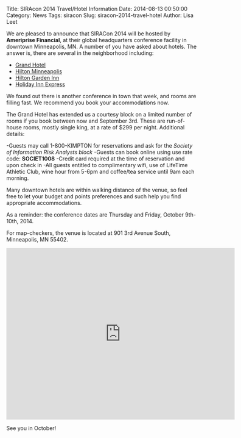 Title: SIRAcon 2014 Travel/Hotel Information
Date: 2014-08-13 00:50:00
Category: News
Tags: siracon
Slug: siracon-2014-travel-hotel
Author: Lisa Leet

We are pleased to announce that SIRACon 2014 will be hosted by **Ameriprise Financial**, at their global headquarters conference facility in downtown Minneapolis, MN. A number of you have asked about hotels. The answer is, there are several in the neighborhood including:

- [Grand Hotel](http://www.grandhotelminneapolis.com/)
- [Hilton Minneapolis](http://www.reservation-desk.com/hotel/131289/hilton-minneapolis/)
- [Hilton Garden Inn](http://hiltongardeninn3.hilton.com/en/hotels/minnesota/hilton-garden-inn-minneapolis-downtown-MSPCNGI/index.html)
- [Holiday Inn Express](http://www.hiexpress.com/hotels/us/en/minneapolis/mspdt/hoteldetail)

We found out there is another conference in town that week, and rooms are filling fast. We recommend you book your accommodations now.

The Grand Hotel has extended us a courtesy block on a limited number of rooms if you book between now and September 3rd. These are run-of-house rooms, mostly single king, at a rate of $299 per night. Additional details:

-Guests may call 1-800-KIMPTON for reservations and ask for the *Society of Information Risk Analysts block*
-Guests can book online using use rate code: **SOCIET1008**
-Credit card required at the time of reservation and upon check in
-All guests entitled to complimentary wifi, use of LifeTime Athletic Club, wine hour from 5-6pm and coffee/tea service until 9am each morning.

Many downtown hotels are within walking distance of the venue, so feel free to let your budget and points preferences and such help you find appropriate accommodations.

As a reminder: the conference dates are Thursday and Friday, October 9th-10th, 2014.

For map-checkers, the venue is located at 901 3rd Avenue South, Minneapolis, MN 55402.

<iframe src="https://www.google.com/maps/embed?pb=!1m14!1m8!1m3!1d2822.5792899662893!2d-93.2697744!3d44.972542!3m2!1i1024!2i768!4f13.1!3m3!1m2!1s0x52b332981079072f%3A0x4bcfd7d6657bda6a!2s901+3rd+Ave+S%2C+Minneapolis%2C+MN+55402!5e0!3m2!1sen!2sus!4v1407904975447" width="600" height="450" frameborder="0" style="border:0"></iframe>

See you in October!
